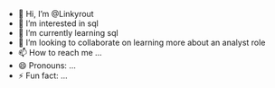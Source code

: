 - 👋 Hi, I’m @Linkyrout
- 👀 I’m interested in sql
- 🌱 I’m currently learning sql
- 💞️ I’m looking to collaborate on learning more about an analyst role
- 📫 How to reach me ...
- 😄 Pronouns: ...
- ⚡ Fun fact: ...

<!---
Linkyrout/Linkyrout is a ✨ special ✨ repository because its `README.md` (this file) appears on your GitHub profile.
You can click the Preview link to take a look at your changes.
--->
